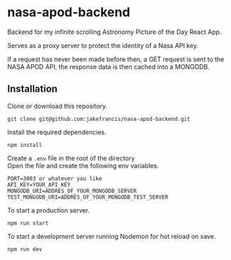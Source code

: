 # nasa-apod-backend

Backend for my infinite scrolling Astronomy Picture of the Day React App.

Serves as a proxy server to protect the identity of a Nasa API key.

If a request has never been made before then, a GET request is sent to the NASA APOD API, the response data is then cached into a MONGODB.

## Installation

Clone or download this repository.

```
git clone git@github.com:jakefrancis/nasa-apod-backend.git
```

Install the required dependencies.

```npm install```

Create a ```.env``` file in the root of the directory  
Open the file and create the following env variables.

```
PORT=3003 or whatever you like
API_KEY=YOUR_API_KEY
MONGODB_URI=ADDRES_OF_YOUR_MONGODB_SERVER
TEST_MONGODB_URI=ADDRES_OF_YOUR_MONGODB_TEST_SERVER
```

To start a production server.

```npm run start```

To start a development server running Nodemon for hot reload on save.

```npm run dev```









